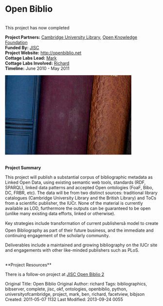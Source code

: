 # Open Biblio
<br>

<div class="row-fluid">
<div class="span8">
<div class="alert">This project has now completed</div>

<strong>Project Partners:</strong> <a href="http://www.lib.cam.ac.uk/">Cambridge University Library</a>, <a href="http://okfn.org">Open Knowledge Foundation</a><br/>
<strong>Funded By:</strong> <a href="http://jisc.ac.uk">JISC</a><br/>
<strong>Project Website:</strong> <a href="http://openbiblio.net">http://openbiblio.net</a><br/>
<strong>Cottage Labs Lead:</strong> <a href="/author/mark">Mark</a><br/>
<strong>Cottage Labs Involved:</strong> <a href="/author/richard">Richard</a><br/>
<strong>Timeline:</strong> June 2010 - May 2011<br/>

</div>
<div class="span4">
<img src="/media/books_small.jpg" title="books_small" class="img pull-right span6 thumbnail">
</div>
</div>
<br>

**Project Summary**

This project will publish a substantial corpus of bibliographic metadata as Linked Open Data, using existing semantic web tools, standards (RDF, SPARQL), linked data patterns and accepted Open ontologies (FoaF, Bibo, DC, FRBR, etc). The data will be from two distinct sources: traditional library catalogues (Cambridge University Library and the British Library) and ToCs from a scientific publisher, the IUCr. None of the material is currently available as LOD, furthermore the outputs can be guaranteed to be open (unlike many existing data efforts, linked or otherwise).

Key strategies include transformation of current publishersâ model to create Open Bibliography as part of their future business, and the immediate and continuing engagement of the scholarly community.

Deliverables include a maintained and growing bibliography on the IUCr site and engagements with other like-minded publishers such as PLoS.

<br>
**Project Resources**

There is a follow-on project at [JISC Open Biblio 2](/projects/open-biblio-2)



Original Title: Open Biblio
Original Author: richard
Tags: bibliographics, bibserver, complete, jisc, okf, ontologies, openbiblio, python, universityofcambridge, project, mark, ben, richard, facetview, bibjson
Created: 2011-05-07 1132
Last Modified: 2013-09-24 0055
